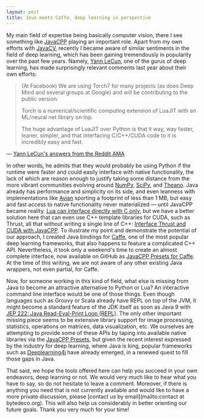 ```yaml
---
layout: post
title: Java meets Caffe, deep learning in perspective
---
```


My main field of expertise being basically computer vision, there I see something like [JavaCPP](https://github.com/bytedeco/javacpp) playing an important role. Apart from my own efforts with [JavaCV](https://github.com/bytedeco/javacv), recently I became aware of similar sentiments in the field of deep learning, which has been gaining tremendously in popularity over the past few years. Namely, [Yann LeCun](http://yann.lecun.com/), one of the gurus of deep learning, has made surprisingly relevant comments last year about their own efforts:

>(At Facebook) We are using Torch7 for many projects (as does Deep Mind and several groups at Google) and will be contributing to the public version.
> 
>Torch is a numerical/scientific computing extension of LuaJIT with an ML/neural net library on top.
> 
>The huge advantage of LuaJIT over Python is that it way, way faster, leaner, simpler, and that interfacing C/C++/CUDA code to it is incredibly easy and fast.

— [Yann LeCun's answers from the Reddit AMA](http://fastml.com/yann-lecuns-answers-from-the-reddit-ama/)

In other words, he admits that they would probably be using Python if the runtime were faster and could easily interface with native functionality, the lack of which are reason enough to justify taking some distance from the more vibrant communities evolving around [NumPy](http://www.numpy.org/), [SciPy](http://www.scipy.org/), and [Theano](http://www.deeplearning.net/software/theano/). Java already has performance and simplicity on its side, and even leanness with implementations like [Avian](http://oss.readytalk.com/avian/) sporting a footprint of less than 1 MB, but easy and fast access to native functionality never materialized — until JavaCPP became reality. [Lua can interface directly with C only](http://luajit.org/ext_ffi.html), but we have a better solution here that can even use C++ template libraries for CUDA, such as Thrust, all that without writing a single line of C++: [Interface Thrust and CUDA with JavaCPP](https://github.com/bytedeco/javacpp/wiki/Interface-Thrust-and-CUDA). To illustrate my point and demonstrate the potential of our approach, I created Java bindings for [Caffe](http://caffe.berkeleyvision.org/), one of the most popular deep learning frameworks, that also happens to feature a complicated C++ API. Nevertheless, it took only a weekend's time to create an almost complete interface, now available on GitHub as [JavaCPP Presets for Caffe](https://github.com/bytedeco/javacpp-presets/tree/master/caffe). At the time of this writing, we are not aware of any other existing Java wrappers, not even partial, for Caffe.

Now, for someone working in this kind of field, what else is missing from Java to become an attractive alternative to Python or Lua? An interactive command line interface would be one of those things. Even though languages such as Groovy or Scala already have REPL on top of the JVM, it might become a standard feature of the JDK itself as soon as Java 9 with [JEP 222: Java Read-Eval-Print Loop (REPL)](http://openjdk.java.net/jeps/222). The only other important missing piece seems to be extensive library support for image processing, statistics, operations on matrices, data visualization, etc. We ourselves are attempting to provide some of these APIs by taping into available native libraries via the [JavaCPP Presets](https://github.com/bytedeco/javacpp-presets), but given the recent interest expressed by the industry for deep learning, where Java is king, popular frameworks such as [Deeplearning4j](http://deeplearning4j.org/) have already emerged, in a renewed quest to fill those gaps in Java.

That said, we hope the tools offered here can help you succeed in your own endeavors, deep learning or not. We would very much like to hear what you have to say, so do not hesitate to leave a comment. Moreover, if there is anything you need that is not currently available and would like to have a more private discussion, please [contact us by email](mailto:contact at bytedeco.org). This will also help us considerably in better orienting our future goals. Thank you very much for your time!

